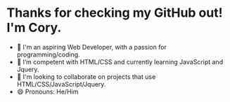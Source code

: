 <h1>Thanks for checking my GitHub out! I'm Cory.</h1>



- 👋 I'm an aspiring Web Developer, with a passion for programming/coding.
- 🌱 I’m competent with HTML/CSS and currently learning JavaScript and Jquery.
- 🤝 I'm looking to collaborate on projects that use HTML/CSS/JavaScript/Jquery.
- 😄 Pronouns: He/Him
